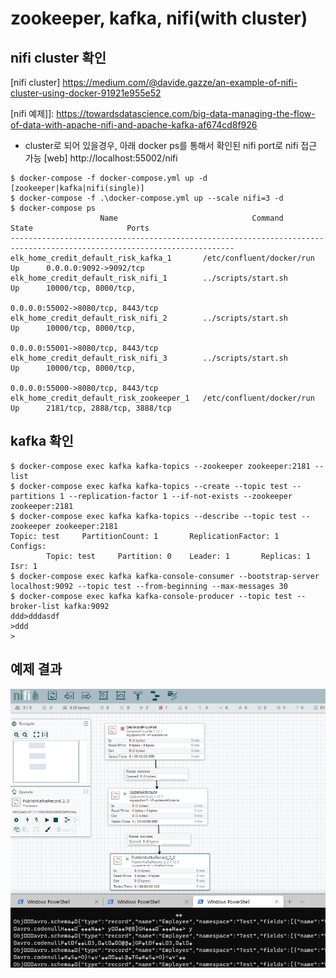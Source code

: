 # zookeeper, kafka, nifi(with cluster)
## nifi cluster 확인
[nifi cluster] https://medium.com/@davide.gazze/an-example-of-nifi-cluster-using-docker-91921e955e52 

[nifi 예제]]: https://towardsdatascience.com/big-data-managing-the-flow-of-data-with-apache-nifi-and-apache-kafka-af674cd8f926

- cluster로 되어 있을경우, 아래 docker ps를 통해서 확인된 nifi port로 nifi 접근 가능
[web] http://localhost:55002/nifi

```
$ docker-compose -f docker-compose.yml up -d [zookeeper|kafka|nifi(single)]
$ docker-compose -f .\docker-compose.yml up --scale nifi=3 -d  
$ docker-compose ps
                    Name                              Command            State                     Ports
------------------------------------------------------------------------------------------------------------------------
elk_home_credit_default_risk_kafka_1       /etc/confluent/docker/run   Up      0.0.0.0:9092->9092/tcp
elk_home_credit_default_risk_nifi_1        ../scripts/start.sh         Up      10000/tcp, 8000/tcp,
                                                                                0.0.0.0:55002->8080/tcp, 8443/tcp
elk_home_credit_default_risk_nifi_2        ../scripts/start.sh         Up      10000/tcp, 8000/tcp,
                                                                                0.0.0.0:55001->8080/tcp, 8443/tcp
elk_home_credit_default_risk_nifi_3        ../scripts/start.sh         Up      10000/tcp, 8000/tcp,
                                                                                0.0.0.0:55000->8080/tcp, 8443/tcp
elk_home_credit_default_risk_zookeeper_1   /etc/confluent/docker/run   Up      2181/tcp, 2888/tcp, 3888/tcp
```


## kafka 확인
```
$ docker-compose exec kafka kafka-topics --zookeeper zookeeper:2181 --list
$ docker-compose exec kafka kafka-topics --create --topic test --partitions 1 --replication-factor 1 --if-not-exists --zookeeper zookeeper:2181
$ docker-compose exec kafka kafka-topics --describe --topic test --zookeeper zookeeper:2181
Topic: test     PartitionCount: 1       ReplicationFactor: 1    Configs:
        Topic: test     Partition: 0    Leader: 1       Replicas: 1     Isr: 1
$ docker-compose exec kafka kafka-console-consumer --bootstrap-server localhost:9092 --topic test --from-beginning --max-messages 30
$ docker-compose exec kafka kafka-console-producer --topic test --broker-list kafka:9092
ddd>dddasdf
>ddd
>
```

## 예제 결과
![예제 실행 결과](./images/ddd.PNG)

